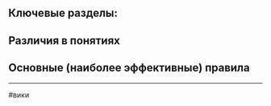 ## Ключевые разделы:

## Различия в понятиях 

## Основные (наиболее эффективные) правила 


---
#вики 